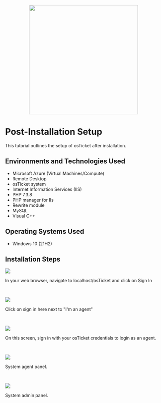 <p align="center">
<img src="https://github.com/user-attachments/assets/0c9a5058-f465-477c-be11-3de15009f17b" height="350" width="350"
</p>

<h1>Post-Installation Setup</h1>
This tutorial outlines the setup of osTicket after installation.<br />


<h2>Environments and Technologies Used</h2>

- Microsoft Azure (Virtual Machines/Compute)
- Remote Desktop
- osTicket system
- Internet Information Services (IIS)
- PHP 7.3.8
- PHP manager for IIs
- Rewrite module
- MySQL
- Visual C++

<h2>Operating Systems Used </h2>

- Windows 10</b> (21H2)

<h2>Installation Steps</h2>

<p>
<img src="https://github.com/user-attachments/assets/4b385489-2bf1-4b8f-84e6-a8c8fb13edb5"</p>

<p>In your web browser, navigate to localhost/osTicket and click on Sign In</p>
<br />


<p>
<img src="https://github.com/user-attachments/assets/4a1b742b-d119-4b39-90bb-bd1e22bbf314"</p>

<p>Click on sign in here next to "I'm an agent"</p>
<br />



<p>
<img src="https://github.com/user-attachments/assets/f5d44647-0a54-48e3-aa8e-d3ca8b15e7af"</p>

<p>On this screen, sign in with your osTicket credentials to login as an agent.</p>
<br />


<p>
<img src="https://github.com/user-attachments/assets/b3e93f39-cce2-41a7-a38e-d40d1d0e7cfc"</p>

<p>System agent panel.</p>
<br />


<p>
<img src="https://github.com/user-attachments/assets/4277e5fc-b37d-4747-9c7a-86f6a1c94d5b"</p>

<p>System admin panel.</p>
<br />




































